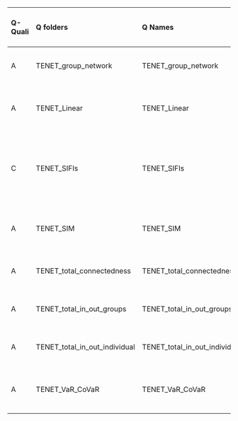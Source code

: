 |Q-Quali |Q folders                     |Q Names                       |Descriptions stats           |Keywords stats           |Meta Info data fields          |Bad file names                                                     |
|:-------|:-----------------------------|:-----------------------------|:----------------------------|:------------------------|:------------------------------|:------------------------------------------------------------------|
|A       |TENET_group_network           |TENET_group_network           |27 word(s), 156 Character(s) |6: 5 (standard), 1 (new) |q, p, a, d, k, df, e, s        |                                                                   |
|A       |TENET_Linear                  |TENET_Linear                  |40 word(s), 228 Character(s) |7: 6 (standard), 1 (new) |q, p, a, d, k, df, i, o, s, sa |                                                                   |
|C       |TENET_SIFIs                   |TENET_SIFIs                   |24 word(s), 128 Character(s) |6: 5 (standard), 1 (new) |q, p, a, d, k, df, s           |bad Q file names!: 100 companylist 2012 classified by industry.csv |
|A       |TENET_SIM                     |TENET_SIM                     |51 word(s), 289 Character(s) |8: 7 (standard), 1 (new) |q, p, a, d, k, df, i, o, s, sa |                                                                   |
|A       |TENET_total_connectedness     |TENET_total_connectedness     |13 word(s), 94 Character(s)  |6: 5 (standard), 1 (new) |q, p, a, d, k, df, e, s        |                                                                   |
|A       |TENET_total_in_out_groups     |TENET_total_in_out_groups     |30 word(s), 165 Character(s) |6: 5 (standard), 1 (new) |q, p, a, d, k, df, e, s        |                                                                   |
|A       |TENET_total_in_out_individual |TENET_total_in_out_individual |29 word(s), 147 Character(s) |6: 5 (standard), 1 (new) |q, p, a, d, k, df, s           |                                                                   |
|A       |TENET_VaR_CoVaR               |TENET_VaR_CoVaR               |67 word(s), 330 Character(s) |5: 5 (standard), 0 (new) |q, p, a, d, k, df, e, i, o, s  |                                                                   |
